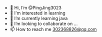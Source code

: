 - 👋 Hi, I’m @PingJing3023
- 👀 I'm interested in learning
- 🌱 I’m currently learning java
- 💞️ I’m looking to collaborate on ...
- 📫 How to reach me 302368826@qq.com

<!---
PingJing3023/PingJing3023 is a ✨ special ✨ repository because its `README.md` (this file) appears on your GitHub profile.
You can click the Preview link to take a look at your changes.
--->
